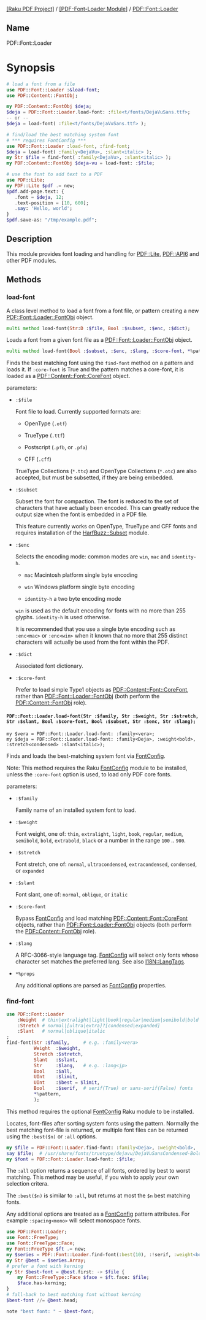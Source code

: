 [[Raku PDF Project]](https://pdf-raku.github.io)
 / [[PDF-Font-Loader Module]](https://pdf-raku.github.io/PDF-Font-Loader-raku)
 / [PDF::Font::Loader](https://pdf-raku.github.io/PDF-Font-Loader-raku/PDF/Font/Loader)

Name
----

PDF::Font::Loader

Synopsis
========

```raku
# load a font from a file
use PDF::Font::Loader :&load-font;
use PDF::Content::FontObj;

my PDF::Content::FontObj $deja;
$deja = PDF::Font::Loader.load-font: :file<t/fonts/DejaVuSans.ttf>;
-- or --
$deja = load-font( :file<t/fonts/DejaVuSans.ttf> );

# find/load the best matching system font
# *** requires FontConfig ***
use PDF::Font::Loader :load-font, :find-font;
$deja = load-font( :family<DejaVu>, :slant<italic> );
my Str $file = find-font( :family<DejaVu>, :slant<italic> );
my PDF::Content::FontObj $deja-vu = load-font: :$file;

# use the font to add text to a PDF
use PDF::Lite;
my PDF::Lite $pdf .= new;
$pdf.add-page.text: {
   .font = $deja, 12;
   .text-position = [10, 600];
   .say: 'Hello, world';
}
$pdf.save-as: "/tmp/example.pdf";
```

Description
-----------

This module provides font loading and handling for [PDF::Lite](https://pdf-raku.github.io/PDF-Lite-raku), [PDF::API6](https://pdf-raku.github.io/PDF-API6) and other PDF modules.

Methods
-------

### load-font

A class level method to load a font from a font file, or pattern creating a new [PDF::Font::Loader::FontObj](https://pdf-raku.github.io/PDF-Font-Loader-raku/PDF/Font/Loader/FontObj) object.

```raku
multi method load-font(Str:D :$file, Bool :$subset, :$enc, :$dict);
```

Loads a font from a given font file as a [PDF::Font::Loader::FontObj](https://pdf-raku.github.io/PDF-Font-Loader-raku/PDF/Font/Loader/FontObj) object.

```raku
multi method load-font(Bool :$subset, :$enc, :$lang, :$core-font, *%patt);
```

Finds the best matching font using the `find-font` method on a pattern and loads it. If `:core-font` is True and the pattern matches a core-font, it is loaded as a [PDF::Content::Font::CoreFont](https://pdf-raku.github.io/PDF-Content-raku/PDF/Content/Font/CoreFont) object.

parameters:

  * `:$file`

    Font file to load. Currently supported formats are:

      * OpenType (`.otf`)

      * TrueType (`.ttf`)

      * Postscript (`.pfb`, or `.pfa`)

      * CFF (`.cff`)

    TrueType Collections (`*.ttc`) and OpenType Collections (`*.otc`) are also accepted, but must be subsetted, if they are being embedded.

  * `:$subset`

    Subset the font for compaction. The font is reduced to the set of characters that have actually been encoded. This can greatly reduce the output size when the font is embedded in a PDF file.

    This feature currently works on OpenType, TrueType and CFF fonts and requires installation of the [HarfBuzz::Subset](https://harfbuzz-raku.github.io/HarfBuzz-Subset-raku/HarfBuzz/Subset) module.

  * `:$enc`

    Selects the encoding mode: common modes are `win`, `mac` and `identity-h`.

      * `mac` Macintosh platform single byte encoding

      * `win` Windows platform single byte encoding

      * `identity-h` a two byte encoding mode

    `win` is used as the default encoding for fonts with no more than 255 glyphs. `identity-h` is used otherwise.

    It is recommended that you use a single byte encoding such as `:enc<mac>` or `:enc<win>` when it known that no more that 255 distinct characters will actually be used from the font within the PDF.

  * `:$dict`

    Associated font dictionary.

  * `:$core-font`

    Prefer to load simple Type1 objects as [PDF::Content::Font::CoreFont](https://pdf-raku.github.io/PDF-Content-raku/PDF/Content/Font/CoreFont), rather than [PDF::Font::Loader::FontObj](https://pdf-raku.github.io/PDF-Font-Loader-raku/PDF/Font/Loader/FontObj) (both perform the [PDF::Content::FontObj](https://pdf-raku.github.io/PDF-Content-raku/PDF/Content/FontObj) role).

#### `PDF::Font::Loader.load-font(Str :$family, Str :$weight, Str :$stretch, Str :$slant, Bool :$core-font, Bool :$subset, Str :$enc, Str :$lang);`

    my $vera = PDF::Font::Loader.load-font: :family<vera>;
    my $deja = PDF::Font::Loader.load-font: :family<Deja>, :weight<bold>, :stretch<condensed> :slant<italic>);

Finds and loads the best-matching system font via [FontConfig](https://pdf-raku.github.io/FontConfig-raku/FontConfig).

Note: This method requires the Raku [FontConfig](https://pdf-raku.github.io/FontConfig-raku/FontConfig) module to be installed, unless the `:core-font` option is used, to load only PDF core fonts.

parameters:

  * `:$family`

    Family name of an installed system font to load.

  * `:$weight`

    Font weight, one of: `thin`, `extralight`, `light`, `book`, `regular`, `medium`, `semibold`, `bold`, `extrabold`, `black` or a number in the range `100` .. `900`.

  * `:$stretch`

    Font stretch, one of: `normal`, `ultracondensed`, `extracondensed`, `condensed`, or `expanded`

  * `:$slant`

    Font slant, one of: `normal`, `oblique`, or `italic`

  * `:$core-font`

    Bypass [FontConfig](https://pdf-raku.github.io/FontConfig-raku/FontConfig) and load matching [PDF::Content::Font::CoreFont](https://pdf-raku.github.io/PDF-Content-raku/PDF/Content/Font/CoreFont) objects, rather than [PDF::Font::Loader::FontObj](https://pdf-raku.github.io/PDF-Font-Loader-raku/PDF/Font/Loader/FontObj) objects (both perform the [PDF::Content::FontObj](https://pdf-raku.github.io/PDF-Content-raku/PDF/Content/FontObj) role).

  * `:$lang`

    A RFC-3066-style language tag. [FontConfig](https://pdf-raku.github.io/FontConfig-raku/FontConfig) will select only fonts whose character set matches the preferred lang. See also [I18N::LangTags](https://modules.raku.org/dist/I18N::LangTags:cpan:UFOBAT).

  * `*%props`

    Any additional options are parsed as [FontConfig](https://pdf-raku.github.io/FontConfig-raku/FontConfig) properties.

### find-font

```raku
use PDF::Font::Loader
    :Weight  # thin|extralight|light|book|regular|medium|semibold|bold|extrabold|black|100..900
    :Stretch # normal|[ultra|extra]?[condensed|expanded]
    :Slant   # normal|oblique|italic
;
find-font(Str :$family,     # e.g. :family<vera>
          Weight  :$weight,
          Stretch :$stretch,
          Slant   :$slant,
          Str     :$lang,   # e.g. :lang<jp>
          Bool    :$all,
          UInt    :$limit,
          UInt    :$best = $limit,
          Bool    :$serif,  # serif(True) or sans-serif(False) fonts
          *%pattern,
          );
```

This method requires the optional [FontConfig](https://pdf-raku.github.io/FontConfig-raku/FontConfig) Raku module to be installed.

Locates, font-files after sorting system fonts using the pattern. Normally the best matching font-file is returned, or multiple font files can be returned using the `:best($n)` or `:all` options.

```raku
my $file = PDF::Font::Loader.find-font: :family<Deja>, :weight<bold>, :width<condensed>, :slant<italic>, :lang<en>;
say $file;  # /usr/share/fonts/truetype/dejavu/DejaVuSansCondensed-BoldOblique.ttf
my $font = PDF::Font::Loader.load-font: :$file;
```

The `:all` option returns a sequence of all fonts, ordered by best to worst matching. This method may be useful, if you wish to apply your own selection critera.

The `:best($n)` is similar to `:all`, but returns at most the `$n` best matching fonts.

Any additional options are treated as a [FontConfig](https://pdf-raku.github.io/FontConfig-raku/FontConfig) pattern attributes. For example `:spacing<mono>` will select monospace fonts.

```raku
use PDF::Font::Loader;
use Font::FreeType;
use Font::FreeType::Face;
my Font::FreeType $ft .= new;
my $series = PDF::Font::Loader.find-font(:best(10), :!serif, :weight<bold>,);
my Str @best = $series.Array;
# prefer a font with kerning
my Str $best-font = @best.first: -> $file {
    my Font::FreeType::Face $face = $ft.face: $file;
    $face.has-kerning;
}
# fall-back to best matching font without kerning
$best-font //= @best.head;

note "best font: " ~ $best-font;
```

